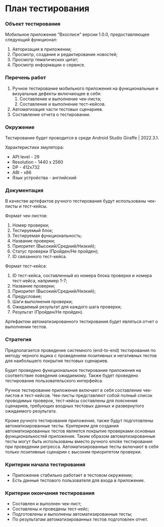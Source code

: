 # План тестирования 

### Объект тестирования

Мобильное приложение “Вхосписе” версии 1.0.0, предоставляющее следующий функционал: 

1. Авторизация в приложении;
2. Просмотр, создание и редактирование новостей;
3. Просмотр тематических цитат;
4. Просмотр информации о сервисе.

### Перечень работ

1. Ручное тестирование мобильного приложения на функциональные и визуальные дефекты включающее в себя:
    1. Составление и выполнение чек-листа;
    2. Составление и выполнение тест-кейсов. 
2. Автоматизация части тестовых сценариев.
3. Составление отчета о тестировании.

### Окружение

Тестирование будет проводится в среде Android Studio Giraffe | 2022.3.1. 

Характеристики эмулятора: 

- API level - 29
- Resolution - 1440 x 2560
- DP - 412x732
- ABI - x86
- Язык устройства - английский

### Документация

В качестве артефактов ручного тестирования будут использованы чек-листы и тест-кейсы. 

Формат чек-листов: 

1. Номер проверки;
2. Тестируемый блок;
3. Тестируемая функциональность;
4. Название проверки;
5. Приоритет (Высокий/Средний/Низкий);
6. Статус проверки (Пройден/Не пройден);
7. ID связанного тест-кейса. 

Формат тест-кейса: 

1. ID тест-кейса, составленный из номера блока проверки и номера тест-кейса, например 1-7;
2. Название проверки;
3. Приоритет (Высокий/Средний/Низкий);
4. Предусловие;
5. Шаги выполнения проверки;
6. Ожидаемый результат для каждого шага проверки;
7. Результат (Пройден/Не пройден).

Артефактом  автоматизированного тестирования будет являться отчет о выполнении тестов.

### Стратегия 

Предполагается проведение системного (end-to-end) тестирования по методу черного ящика с проведением позитивных и негативных тестов для наибольшего покрытия тестовых сценариев.

Будет проведено функциональное тестирование приложения на соответствие поведения ожидаемому. Также будет проведено тестирование пользовательского интерфейса.

Ручное тестирование приложения включает в себя составление чек-листов и тест-кейсов. Чек-листы представляют собой полный список проводимых проверок, тест-кейсы составлены для пояснения сценариев, требующих входных тестовых данных и развернутого ожидаемого результата. 

Кроме ручного тестирования приложения, также будут подготовлены автоматизированные тесты. Критерием для создания автоматизированных тестов является покрытие проверками основных функциональностей приложения. Таким образом автоматизированные тесты могут быть использованы вместо ручного smoke тестирования при проведении регресса. Автоматизированные тесты включают в себя только позитивные сценарии с высоким приоритетом проверки.

### Критерии начала тестирования

- Приложение стабильно работает в тестовом окружении;
- Есть данные тестового пользователя для входа в приложение.

### Критерии окончания тестирования

- Составлен и выполнен чек-лист;
- Составлены и проведены тест-кейс;
- Подготовлены и выполнены автоматизированные тесты;
- По результатам автоматизированных тестов подготовлен отчет.